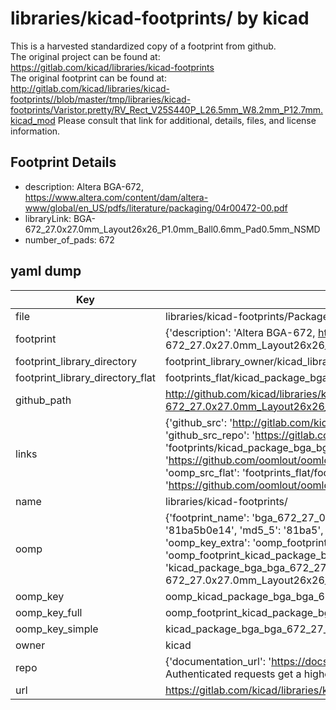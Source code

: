 # libraries/kicad-footprints/ by kicad  
This is a harvested standardized copy of a footprint from github.  
The original project can be found at:  
https://gitlab.com/kicad/libraries/kicad-footprints  
The original footprint can be found at:
http://gitlab.com/kicad/libraries/kicad-footprints//blob/master/tmp/libraries/kicad-footprints/Varistor.pretty/RV_Rect_V25S440P_L26.5mm_W8.2mm_P12.7mm.kicad_mod
Please consult that link for additional, details, files, and license information.  
## Footprint Details
* description: Altera BGA-672, https://www.altera.com/content/dam/altera-www/global/en_US/pdfs/literature/packaging/04r00472-00.pdf  
* libraryLink: BGA-672_27.0x27.0mm_Layout26x26_P1.0mm_Ball0.6mm_Pad0.5mm_NSMD  
* number_of_pads: 672  
## yaml dump  
| Key | Value |  
| --- | --- |  
| file | libraries/kicad-footprints/Package_BGA.pretty/BGA-672_27.0x27.0mm_Layout26x26_P1.0mm_Ball0.6mm_Pad0.5mm_NSMD.kicad_mod |  
| footprint | {'description': 'Altera BGA-672, https://www.altera.com/content/dam/altera-www/global/en_US/pdfs/literature/packaging/04r00472-00.pdf', 'libraryLink': 'BGA-672_27.0x27.0mm_Layout26x26_P1.0mm_Ball0.6mm_Pad0.5mm_NSMD', 'number_of_pads': 672} |  
| footprint_library_directory | footprint_library_owner/kicad_libraries/kicad-footprints/ |  
| footprint_library_directory_flat | footprints_flat/kicad_package_bga_bga_672_27_0x27_0mm_layout26x26_p1_0mm_ball0_6mm_pad0_5mm_nsmd/working |  
| github_path | http://github.com/kicad/libraries/kicad-footprints//blob/master/tmp/libraries/kicad-footprints/Package_BGA.pretty/BGA-672_27.0x27.0mm_Layout26x26_P1.0mm_Ball0.6mm_Pad0.5mm_NSMD.kicad_mod |  
| links | {'github_src': 'http://gitlab.com/kicad/libraries/kicad-footprints//blob/master/tmp/libraries/kicad-footprints/Varistor.pretty/RV_Rect_V25S440P_L26.5mm_W8.2mm_P12.7mm.kicad_mod', 'github_src_repo': 'https://gitlab.com/kicad/libraries/kicad-footprints', 'oomp_bot': 'footprints/kicad_package_bga_bga_672_27_0x27_0mm_layout26x26_p1_0mm_ball0_6mm_pad0_5mm_nsmd/working', 'oomp_bot_github': 'https://github.com/oomlout/oomlout_oomp_footprint_bot/tree/main/footprints/kicad_package_bga_bga_672_27_0x27_0mm_layout26x26_p1_0mm_ball0_6mm_pad0_5mm_nsmd/working', 'oomp_src_flat': 'footprints_flat/footprints_flat/kicad_package_bga_bga_672_27_0x27_0mm_layout26x26_p1_0mm_ball0_6mm_pad0_5mm_nsmd/working', 'oomp_src_flat_github': 'https://github.com/oomlout/oomlout_oomp_footprint_src/tree/main/footprints_flat/kicad_package_bga_bga_672_27_0x27_0mm_layout26x26_p1_0mm_ball0_6mm_pad0_5mm_nsmd/working'} |  
| name | libraries/kicad-footprints/ |  
| oomp | {'footprint_name': 'bga_672_27_0x27_0mm_layout26x26_p1_0mm_ball0_6mm_pad0_5mm_nsmd', 'library_name': 'package_bga', 'md5': '81ba5b0e142c54ab0afac1a36615c853', 'md5_10': '81ba5b0e14', 'md5_5': '81ba5', 'md5_6': '81ba5b', 'oomp_key': 'oomp_kicad_package_bga_bga_672_27_0x27_0mm_layout26x26_p1_0mm_ball0_6mm_pad0_5mm_nsmd', 'oomp_key_extra': 'oomp_footprint_kicad_package_bga_bga_672_27_0x27_0mm_layout26x26_p1_0mm_ball0_6mm_pad0_5mm_nsmd', 'oomp_key_full': 'oomp_footprint_kicad_package_bga_bga_672_27_0x27_0mm_layout26x26_p1_0mm_ball0_6mm_pad0_5mm_nsmd_81ba5b', 'oomp_key_simple': 'kicad_package_bga_bga_672_27_0x27_0mm_layout26x26_p1_0mm_ball0_6mm_pad0_5mm_nsmd', 'original_filename': 'libraries/kicad-footprints/Package_BGA.pretty/BGA-672_27.0x27.0mm_Layout26x26_P1.0mm_Ball0.6mm_Pad0.5mm_NSMD.kicad_mod', 'owner_name': 'kicad'} |  
| oomp_key | oomp_kicad_package_bga_bga_672_27_0x27_0mm_layout26x26_p1_0mm_ball0_6mm_pad0_5mm_nsmd |  
| oomp_key_full | oomp_footprint_kicad_package_bga_bga_672_27_0x27_0mm_layout26x26_p1_0mm_ball0_6mm_pad0_5mm_nsmd |  
| oomp_key_simple | kicad_package_bga_bga_672_27_0x27_0mm_layout26x26_p1_0mm_ball0_6mm_pad0_5mm_nsmd |  
| owner | kicad |  
| repo | {'documentation_url': 'https://docs.github.com/rest/overview/resources-in-the-rest-api#rate-limiting', 'message': "API rate limit exceeded for 84.66.173.59. (But here's the good news: Authenticated requests get a higher rate limit. Check out the documentation for more details.)"} |  
| url | https://gitlab.com/kicad/libraries/kicad-footprints |  

